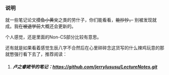 ### 说明

就一些笔记论文~~摸鱼小黄文~~之类的劳什子，你们能看看，~~能抄抄，~~ 别被发现就成。我~~在被退学前~~大概还会更新的。

个人感觉，还是里面的Non-CS部分比较有意思。

还有就是如果看着感觉生辰八字不合然后在心里碎碎念这货写的什么辣鸡玩意的那就憋强行看下去了，推荐阅读：

1. ##### 卢之睿姥爷的笔记：https://github.com/jerrylususu/LectureNotes.git

